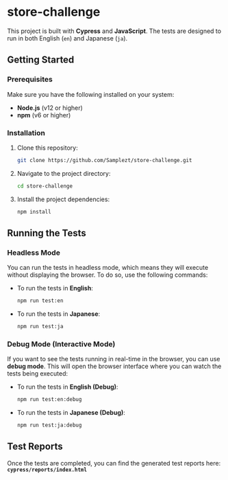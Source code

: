 # store-challenge

This project is built with **Cypress** and **JavaScript**. The tests are designed to run in both English (`en`) and Japanese (`ja`).

## Getting Started

### Prerequisites

Make sure you have the following installed on your system:

- **Node.js** (v12 or higher)
- **npm** (v6 or higher)

### Installation

1. Clone this repository:

    ```bash
    git clone https://github.com/Samplezt/store-challenge.git
    ```

2. Navigate to the project directory:

    ```bash
    cd store-challenge
    ```

3. Install the project dependencies:

    ```bash
    npm install
    ```

## Running the Tests

### Headless Mode

You can run the tests in headless mode, which means they will execute without displaying the browser. To do so, use the following commands:

- To run the tests in **English**:

    ```bash
    npm run test:en
    ```

- To run the tests in **Japanese**:

    ```bash
    npm run test:ja
    ```

### Debug Mode (Interactive Mode)

If you want to see the tests running in real-time in the browser, you can use **debug mode**. This will open the browser interface where you can watch the tests being executed:

- To run the tests in **English (Debug)**:

    ```bash
    npm run test:en:debug
    ```

- To run the tests in **Japanese (Debug)**:

    ```bash
    npm run test:ja:debug
    ```

## Test Reports

Once the tests are completed, you can find the generated test reports here: **`cypress/reports/index.html`**